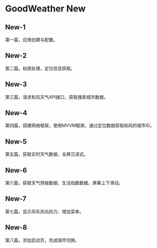 # GoodWeather New

## New-1

第一篇，应用创建与配置。

## New-2

第二篇，权限处理，定位信息获取。

## New-3

第三篇，请求和风天气API接口，获取搜索城市数据。

## New-4

第四篇，搭建网络框架，使用MVVM框架，通过定位数据获取和风的城市ID。

## New-5

第五篇，获取实时天气数据，全屏沉浸式。

## New-6

第六篇，获取天气预报数据、生活指数数据，屏幕上下滑动。

## New-7

第七篇，显示风车风向风力、增加菜单。

## New-8

第八篇，添加启动页，完成城市切换。
